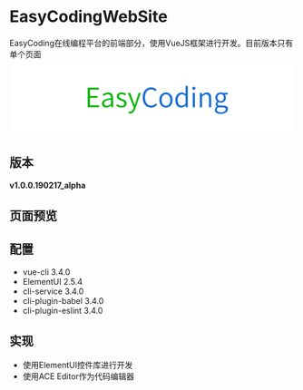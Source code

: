 # EasyCodingWebSite
EasyCoding在线编程平台的前端部分，使用VueJS框架进行开发。目前版本只有单个页面
![](./easycodinglogo.png)
## 版本 
**v1.0.0.190217_alpha**

## 页面预览

## 配置
- vue-cli 3.4.0
- ElementUI 2.5.4 
- cli-service 3.4.0
- cli-plugin-babel 3.4.0
- cli-plugin-eslint 3.4.0

## 实现
- 使用ElementUI控件库进行开发
- 使用ACE Editor作为代码编辑器
